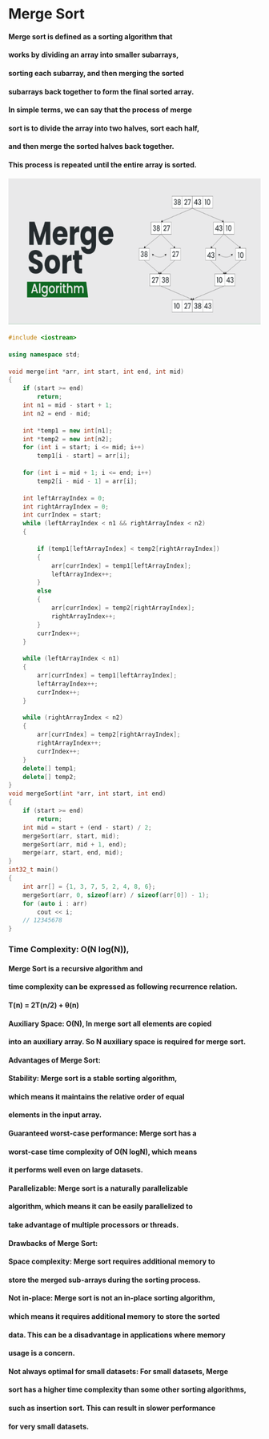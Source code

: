 # Merge Sort

#### Merge sort is defined as a sorting algorithm that
####  works by dividing an array into smaller subarrays, 
####  sorting each subarray, and then merging the sorted 
####  subarrays back together to form the final sorted array.
#### 
#### In simple terms, we can say that the process of merge 
#### sort is to divide the array into two halves, sort each half,
####  and then merge the sorted halves back together.
####   This process is repeated until the entire array is sorted.

![Alt text](image1.png)

```C++
#include <iostream>

using namespace std;

void merge(int *arr, int start, int end, int mid)
{
    if (start >= end)
        return;
    int n1 = mid - start + 1;
    int n2 = end - mid;

    int *temp1 = new int[n1];
    int *temp2 = new int[n2];
    for (int i = start; i <= mid; i++)
        temp1[i - start] = arr[i];

    for (int i = mid + 1; i <= end; i++)
        temp2[i - mid - 1] = arr[i];

    int leftArrayIndex = 0;
    int rightArrayIndex = 0;
    int currIndex = start;
    while (leftArrayIndex < n1 && rightArrayIndex < n2)
    {

        if (temp1[leftArrayIndex] < temp2[rightArrayIndex])
        {
            arr[currIndex] = temp1[leftArrayIndex];
            leftArrayIndex++;
        }
        else
        {
            arr[currIndex] = temp2[rightArrayIndex];
            rightArrayIndex++;
        }
        currIndex++;
    }

    while (leftArrayIndex < n1)
    {
        arr[currIndex] = temp1[leftArrayIndex];
        leftArrayIndex++;
        currIndex++;
    }

    while (rightArrayIndex < n2)
    {
        arr[currIndex] = temp2[rightArrayIndex];
        rightArrayIndex++;
        currIndex++;
    }
    delete[] temp1;
    delete[] temp2;
}
void mergeSort(int *arr, int start, int end)
{
    if (start >= end)
        return;
    int mid = start + (end - start) / 2;
    mergeSort(arr, start, mid);
    mergeSort(arr, mid + 1, end);
    merge(arr, start, end, mid);
}
int32_t main()
{
    int arr[] = {1, 3, 7, 5, 2, 4, 8, 6};
    mergeSort(arr, 0, sizeof(arr) / sizeof(arr[0]) - 1);
    for (auto i : arr)
        cout << i;
    // 12345678
}
```
### Time Complexity: O(N log(N)), 
####  Merge Sort is a recursive algorithm and
####  time complexity can be expressed as following recurrence relation. 
#### T(n) = 2T(n/2) + θ(n)

#### Auxiliary Space: O(N), In merge sort all elements are copied 
#### into an auxiliary array. So N auxiliary space is required for merge sort.

#### Advantages of Merge Sort:
#### Stability: Merge sort is a stable sorting algorithm,
####  which means it maintains the relative order of equal
####   elements in the input array.
#### Guaranteed worst-case performance: Merge sort has a
####  worst-case time complexity of O(N logN), which means
####   it performs well even on large datasets.
#### Parallelizable: Merge sort is a naturally parallelizable
####  algorithm, which means it can be easily parallelized to 
####  take advantage of multiple processors or threads.
#### Drawbacks of Merge Sort:
#### Space complexity: Merge sort requires additional memory to
####  store the merged sub-arrays during the sorting process. 
#### Not in-place: Merge sort is not an in-place sorting algorithm,
####  which means it requires additional memory to store the sorted 
####  data. This can be a disadvantage in applications where memory 
####  usage is a concern.
#### Not always optimal for small datasets: For small datasets, Merge
####  sort has a higher time complexity than some other sorting algorithms,
####   such as insertion sort. This can result in slower performance 
####   for very small datasets.
